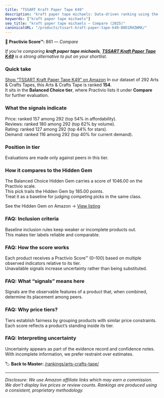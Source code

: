 ```yaml
---
title: "TSSART Kraft Paper Tape K49"
description: "kraft paper tape michaels: Data-driven ranking using the Practivio Score™. Positioned by quality, value, demand, findability, momentum."
keywords: ["kraft paper tape michaels"]
seo_title: "kraft paper tape michaels — Compare (2025)"
canonicalURL: "/products/tssart-kraft-paper-tape-k49-B0D1RHZWRK/"
---
```


**🛒 Practivio Score™:** 861 — _Compare_


*If you're comparing **kraft paper tape michaels**, **[TSSART Kraft Paper Tape K49](https://www.amazon.com/dp/B0D1RHZWRK?tag=practivio-20)** is a strong alternative to put on your shortlist.*
### Quick take
[Shop “TSSART Kraft Paper Tape K49” on Amazon](https://www.amazon.com/dp/B0D1RHZWRK?tag=practivio-20)
In our dataset of 292 Arts & Crafts Tapes, this Arts & Crafts Tape is ranked **154**.  
It sits in the **Balanced Choice tier**, where Practivio lists it under **Compare** for further evaluation.

### What the signals indicate
Price: ranked 157 among 292 (top 54% in affordability).  
Reviews: ranked 180 among 292 (top 62% by volume).  
Rating: ranked 127 among 292 (top 44% for stars).  
Demand: ranked 116 among 292 (top 40% for current demand).

### Position in tier
Evaluations are made only against peers in this tier.

### How it compares to the Hidden Gem
The Balanced Choice Hidden Gem carries a score of 1046.00 on the Practivio scale.  
This pick trails the Hidden Gem by 185.00 points.  
Treat it as a baseline for judging competing picks in the same class.  

See the Hidden Gem on Amazon → [View listing](https://www.amazon.com/dp/B08FSTJQ3Y?tag=practivio-20)

### FAQ: Inclusion criteria
Baseline inclusion rules keep weaker or incomplete products out.  
This makes tier labels reliable and comparable.

### FAQ: How the score works
Each product receives a Practivio Score™ (0–100) based on multiple observed indicators relative to its tier.  
Unavailable signals increase uncertainty rather than being substituted.

### FAQ: What “signals” means here
Signals are the observable features of a product that, when combined, determine its placement among peers.

### FAQ: Why price tiers?
Tiers establish fairness by grouping products with similar price constraints.  
Each score reflects a product’s standing inside its tier.

### FAQ: Interpreting uncertainty
Uncertainty appears as part of the evidence record and confidence notes.  
With incomplete information, we prefer restraint over estimates.

<!-- Missing template for Compare/CompareWithinPriceClass -->


🏷️ **Back to Master:** [/rankings/arts-crafts-tape/](/rankings/arts-crafts-tape/)

---
_Disclosure: We use Amazon affiliate links which may earn a commission. We don’t display live prices or review counts. Rankings are produced using a consistent, proprietary methodology._
